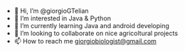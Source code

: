 - 👋 Hi, I’m @giorgioGTelian
- 👀 I’m interested in Java & Python 
- 🌱 I’m currently learning Java and android developing 
- 💞️ I’m looking to collaborate on nice agricoltural projects 
- 📫 How to reach me giorgiobiologist@gmail.com

<!---
giorgioGTelian/giorgioGTelian is a ✨ special ✨ repository because its `README.md` (this file) appears on your GitHub profile.
You can click the Preview link to take a look at your changes.
--->
